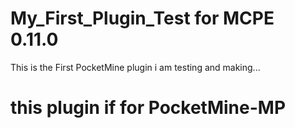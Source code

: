 # My_First_Plugin_Test for MCPE 0.11.0
This is the First PocketMine plugin i am testing and making...
# this plugin if for PocketMine-MP
